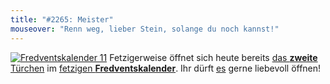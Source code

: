 ```yaml
---
title: "#2265: Meister"
mouseover: "Renn weg, lieber Stein, solange du noch kannst!"
---
```


<a href="http://www.fonflatter.de/der-fetzige-fredventskalender-2011/" title="Fredventskalender 11"><img src="http://www.fonflatter.de/adv11/fredventskalender_banner.png" alt="Fredventskalender 11" /></a>
Fetzigerweise öffnet sich heute bereits <a href="http://www.fonflatter.de/2011/12/02/das-2-turchen" title="Fredventskalender 2011">das <strong>zweite</strong> Türchen</a> im <a href="http://www.fonflatter.de/der-fetzige-fredventskalender-2011/" title="Fredventskalender 2011">fetzigen <strong>Fredventskalender</strong></a>.
Ihr dürft <a href="http://www.fonflatter.de/2011/12/02/das-2-turchen" title="Fredventskalender 2011">es</a> gerne liebevoll öffnen!

